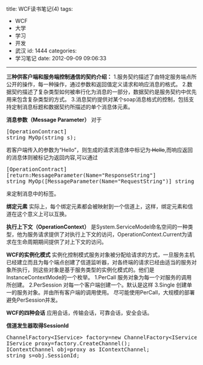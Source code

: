 title: WCF读书笔记(4)
tags:
  - WCF
  - 大学
  - 学习
  - 开发
  - 武汉
id: 1444
categories:
  - 学习笔记
date: 2012-09-09 09:06:33
---

**三种供客户端和服务端控制通信的契约介绍：**
1.服务契约描述了由特定服务端点所公开的操作，每一种操作，通过参数和返回值定义请求和响应消息的格式。
2.数据契约描述了复杂类型如何被串行化为消息的一部分，数据契约是服务契约中优先用来包含复杂类型的方式。
3.消息契约提供对某个soap消息格式的控制，包括支持定制消息标题和数据契约所描述的单个消息体元素。

**消息参数（Message Parameter）**
对于

<pre class="lang:c# decode:true " >[OperationContract]
string MyOp(string s);
</pre> 
若客户端传入的参数为“Hello”，则生成的请求消息体中标记为<s> Hello</s>,而响应返回的消息体则被标记为<NewOpResult>返回内容</NewOpResult>,可以通过

<pre class="lang:default decode:true " >[OperationContract]
[return:MessageParameter(Name="ResponseString"]
string MyOp([MessageParameter(Name="RequestString")] string s);</pre> 
来定制消息中的标签。

**绑定元素**
实际上，每个绑定元素都会被映射到一个信道上，这样，绑定元素和信道在这个意义上可以互换。

**执行上下文（OperationContext）**
是System.ServiceModel命名空间的一种类型，他为服务请求提供了对执行上下文的访问，OperationContext.Current为请求在生命周期期间提供了对上下文的访问。

**WCF的实例化模式**
实例化控制模式服务对象被分配给请求的方式，一旦服务主机已经建立而且为每个端点创建了信道监听器，对各终端的请求已经由适当的服务对象所执行，则这些对象是基于服务类型的实例化模式的。他们是InstanceContextMode的一个枚举。
1.PerCall 服务对象为每一个对服务的调用所创建。
2.PerSession 对每一个客户端创建一个。默认是这样
3.Single 创建单一的服务对象。并由所有客户端的调用使用。
尽可能使用PerCall，大规模的部署避免PerSession并发。

**WCF的四种会话**
应用会话，传输会话，可靠会话，安全会话。

**信道发生器取得SessionId**

<pre class="lang:c# decode:true " >ChannelFactory&lt;IService&gt; factory=new ChannelFactory&lt;IService&gt;("Service");
IService proxy=factory.CreateChannel();
IContextChannel obj=proxy as IContextChannel;
string s=obj.SessionId;</pre> 